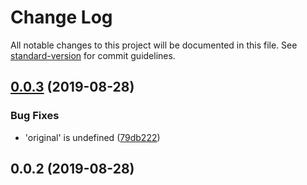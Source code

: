 # Change Log

All notable changes to this project will be documented in this file. See [standard-version](https://github.com/conventional-changelog/standard-version) for commit guidelines.

<a name="0.0.3"></a>
## [0.0.3](https://github.com/zhongzhi107/eslint-config-qunar-typescript/compare/v0.0.2...v0.0.3) (2019-08-28)


### Bug Fixes

* 'original' is undefined ([79db222](https://github.com/zhongzhi107/eslint-config-qunar-typescript/commit/79db222))



<a name="0.0.2"></a>
## 0.0.2 (2019-08-28)
